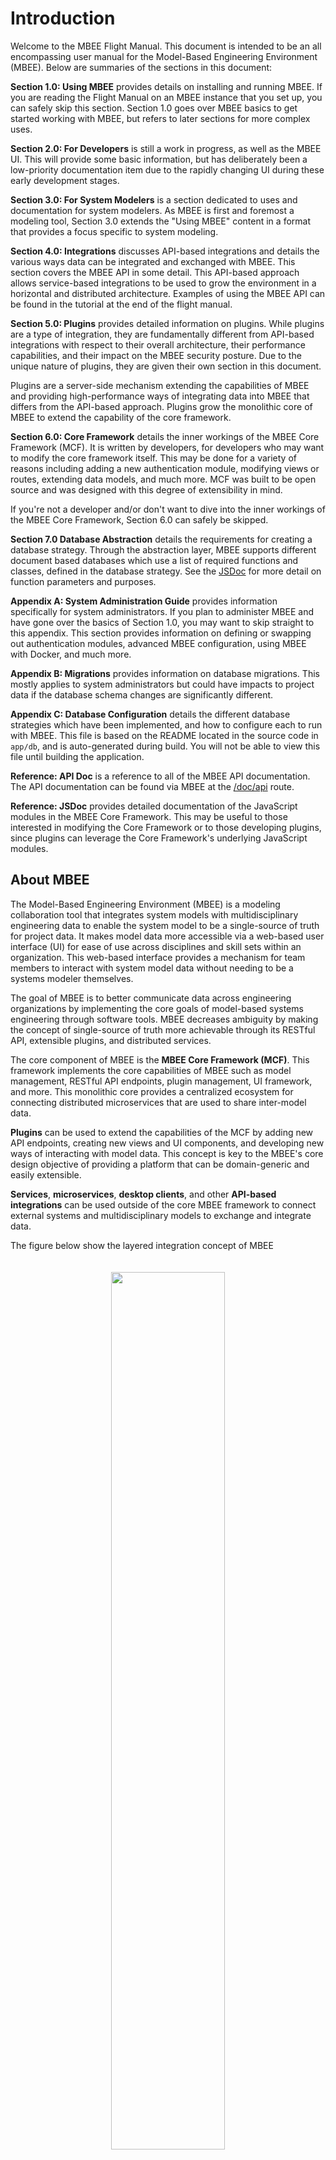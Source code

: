 # Introduction

Welcome to the MBEE Flight Manual. This document is intended to be an all
encompassing user manual for the Model-Based Engineering Environment (MBEE).
Below are summaries of the sections in this document:

**Section 1.0: Using MBEE** provides details on installing and running
MBEE. If you are reading the Flight Manual on an MBEE instance that you set up,
you can safely skip this section. Section 1.0 goes over MBEE basics to get
started working with MBEE, but refers to later sections for more complex uses.

**Section 2.0: For Developers** is still a work in progress, as well as the MBEE UI.
This will provide some basic information, but has deliberately been a low-priority
documentation item due to the rapidly changing UI during these early development stages.

**Section 3.0: For System Modelers**  is a section dedicated to uses and
documentation for system modelers. As MBEE is first and foremost a modeling
tool, Section 3.0 extends the "Using MBEE" content in a format that provides a
focus specific to system modeling.

**Section 4.0: Integrations** discusses API-based integrations and details the
various ways data can be integrated and exchanged with MBEE. This section
covers the MBEE API in some detail. This API-based approach allows
service-based integrations to be used to grow the environment in a horizontal
and distributed architecture. Examples of using the MBEE API can be found
in the tutorial at the end of the flight manual.

**Section 5.0: Plugins** provides detailed information on plugins. While plugins
are a type of integration, they are fundamentally different from
API-based integrations with respect to their overall architecture, their
performance capabilities, and their impact on the MBEE security posture. Due to
the unique nature of plugins, they are given their own section in this document.

Plugins are a server-side mechanism extending the capabilities of MBEE and
providing high-performance ways of integrating data into MBEE that differs from
the API-based approach. Plugins grow the monolithic core of MBEE to extend the
capability of the core framework.

**Section 6.0: Core Framework** details the inner workings of the MBEE Core
Framework (MCF). It is written by developers, for developers who may want to
modify the core framework itself. This may be done for a variety of reasons
including adding a new authentication module, modifying views or routes,
extending data models, and much more. MCF was built to be open source and was
designed with this degree of extensibility in mind.

If you're not a developer and/or don't want to dive into the inner workings of
the MBEE Core Framework, Section 6.0 can safely be skipped.

**Section 7.0 Database Abstraction** details the requirements for creating a
database strategy. Through the abstraction layer, MBEE supports different
document based databases which use a list of required functions and classes,
defined in the database strategy. See the [JSDoc](/doc/lib.module_db.html) for
more detail on function parameters and purposes.

**Appendix A: System Administration Guide** provides information specifically
for system administrators. If you plan to administer MBEE and have gone over
the basics of Section 1.0, you may want to skip straight to this appendix. This
section provides information on defining or swapping out authentication modules,
advanced MBEE configuration, using MBEE with Docker, and much more.

**Appendix B: Migrations** provides information on database migrations. This
mostly applies to system administrators but could have impacts to project data
if the database schema changes are significantly different.

**Appendix C: Database Configuration** details the different database strategies
which have been implemented, and how to configure each to run with MBEE. This
file is based on the README located in the source code in `app/db`, and is
auto-generated during build. You will not be able to view this file until
building the application.

**Reference: API Doc** is a reference to all of the MBEE API documentation.
The API documentation can be found via MBEE at the [/doc/api](/doc/api) route.

**Reference: JSDoc** provides detailed documentation of the JavaScript modules
in the MBEE Core Framework. This may be useful to those interested in modifying
the Core Framework or to those developing plugins, since plugins can leverage
the Core Framework's underlying JavaScript modules.

## About MBEE

The Model-Based Engineering Environment (MBEE) is a modeling collaboration tool
that integrates system models with multidisciplinary engineering data to enable
the system model to be a single-source of truth for project data. It makes model
data more accessible via a web-based user interface (UI) for ease of use across
disciplines and skill sets within an organization. This web-based interface
provides a mechanism for team members to interact with system model data without
needing to be a systems modeler themselves.

The goal of MBEE is to better communicate data across engineering organizations
by implementing the core goals of model-based systems engineering through
software tools. MBEE decreases ambiguity by making the concept of single-source
of truth more achievable through its RESTful API, extensible plugins, and
distributed services.

The core component of MBEE is the **MBEE Core Framework (MCF)**. This framework
implements the core capabilities of MBEE such as model management, RESTful API
endpoints, plugin management, UI framework, and more. This monolithic core
provides a centralized ecosystem for connecting distributed microservices that
are used to share inter-model data.

**Plugins** can be used to extend the capabilities of the MCF by adding new API
endpoints, creating new views and UI components, and developing new ways of
interacting with model data. This concept is key to the MBEE's core design
objective of providing a platform that can be domain-generic and easily
extensible.

**Services**, **microservices**, **desktop clients**, and other **API-based
integrations** can be used outside of the core MBEE framework to connect
external systems and multidisciplinary models to exchange and integrate data.

The figure below show the layered integration concept of MBEE

<div style="text-align: center;">
    <img src="/img/mbee-concept.png" style="width: 60%; margin: 20px;"/>
</div>

This approach allows distributed services to be used to interact with external
systems and integrate data from external models into MBEE. These services can
be cloud-based microservices, monolithic enterprise services, desktop clients,
or any number of other clients that can access a RESTful HTTP API.
